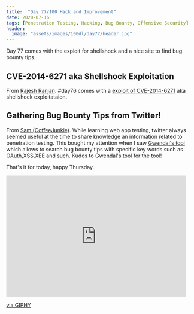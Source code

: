 ```yaml
---
title:  "Day 77/100 Hack and Improvement"
date: 2020-07-16
tags: [Penetration Testing, Hacking, Bug Bounty, Offensive Security]
header: 
  image: "assets/images/100dl/day77/header.jpg"
---
```

Day 77 comes with the exploit for shellshock and a nice site to find bug bounty tips. 

## CVE-2014-6271 aka Shellshock Exploitation

From [Rajesh Ranjan](https://twitter.com/eh_rajesh). #day76 comes with a [exploit of CVE-2014-6271](https://github.com/opsxcq/exploit-CVE-2014-6271) aka shellshock exploitataion.

## Gathering Bug Bounty Tips from Twitter!

From [Sam (CoffeeJunkie)](https://twitter.com/coffeejunkiee_). While learning web app testing, twitter always seemed useful at the time to share knowledge an information related to penetration testing. This bought my attention when I saw [Gwendal's tool](http://bugbountytips.me/) which allows to search bug bounty tips with specific key words such as OAuth,XSS,XEE and such. Kudos to [Gwendal's tool](http://bugbountytips.me/) for the tool!

That's it for today, happy Thursday. 

<iframe src="https://giphy.com/embed/yoJC2jbP1b6zgZ63zq" width="480" height="324" frameBorder="0" class="giphy-embed" allowFullScreen></iframe><p><a href="https://giphy.com/gifs/alcrego-loop-eternal-yoJC2jbP1b6zgZ63zq">via GIPHY</a></p>